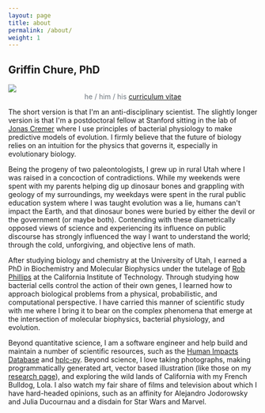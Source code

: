 ```yaml
---
layout: page
title: about
permalink: /about/
weight: 1
---
```


## Griffin Chure, PhD 
 
<div class="masonry">
  <div class="mItem">
    <img style="height: auto;" src="{{site.baseurl}}/assets/images/headshot_2023.jpeg">
    <center>
    <span style="color: #6c757d;"> he / him / his</span>
<a class="m-1 btn btn-outline-secondary btn-md btn-block" href="{{site.baseurl}}/assets/pdfs/{{site.cv_filename}}">
<i class="fas fa-file-pdf"></i> curriculum vitae </a>
<a class="m-1 btn btn-outline-secondary btn-md " href="mailto:gchure@stanford.edu">
<i class="fa fa-envelope"></i></a>
<a class="m-1 btn btn-outline-secondary btn-md " href="https://orcid.org/0000-0002-2216-2057">
<i class="fab fa-orcid"></i></a>
<a class="m-1 btn btn-outline-secondary btn-md " href="https://github.com/gchure">
<i class="fab fa-github"></i></a>
<a class="m-1 btn btn-outline-secondary btn-md " href="https://scholar.google.com/citations?user=hnr_VNMAAAAJ&hl=en">
<i class="fas fa-graduation-cap"></i></a>
<a class="m-1 btn btn-outline-secondary btn-md " href="https://twitter.com/gdchure">
<i class="fab fa-twitter"></i></a>
</center>
</div>
</div>

The short version is that I'm an anti-disciplinary scientist. The slightly longer
version is that I'm a postdoctoral fellow at Stanford sitting in the lab of
<a href="https://cremerlab.com">Jonas Cremer</a> where I use principles of
bacterial physiology to make predictive models of evolution. I firmly believe
that the future of biology relies on an intuition for the physics that governs
it, especially in evolutionary biology.

Being the progeny of two paleontologists, I grew up in rural Utah where I was
raised in a concoction of contradictions. While my weekends were spent with my
parents helping dig up dinosaur bones and grappling with geology of my
surroundings, my weekdays were spent in the rural public education system where
I was taught evolution was a lie, humans can't impact the Earth, and that
dinosaur bones were buried by either the devil or the government (or maybe
both).  Contending with these diametrically opposed views of science and
experiencing its influence on public discourse has strongly influenced the way I
want to understand the world; through the cold, unforgiving, and objective lens of math. 

After studying biology and chemistry at the University of Utah, I earned a PhD 
in Biochemistry and Molecular Biophysics under the tutelage of [Rob Phillips](https://rpgroup.caltech.edu)
at the California Institute of Technology. Through studying how bacterial cells
control the action of their own genes, I learned how to approach biological
problems from a physical, probabilistic, and computational perspective. I have carried this
manner of scientific study with me where I bring it to bear on the complex
phenomena that emerge at the intersection of molecular biophysics, bacterial physiology, and
evolution. 

Beyond quantitative science, I am a software engineer and help build and maintain a
number of scientific resources, such as the [Human Impacts
Database](https://anthroponumbers.org) and [hplc-py](https://cremerlab.github.io/hplc-py). Beyond science, I love taking
photographs, making programmatically generated art, vector based illustration 
(like those on my [research page]({{site.baseurl}}/research)), and exploring the wild lands
of California with my French Bulldog, Lola. I also watch my fair share of films and television about which I have hard-headed
opinions, such as an affinity for Alejandro Jodorowsky and Julia Ducournau and a disdain for Star
Wars and Marvel.

